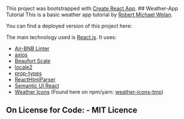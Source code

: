 This project was bootstrapped with [Create React App](https://github.com/facebookincubator/create-react-app). ## Weather-App Tutorial This is a basic weather app tutorial by [Robert Michael Welan](https://github.com/robwelan).

You can find a deployed version of this project here:  






 The main technology used is [React.js](https://reactjs.org/). It uses:
 - [Air-BNB Linter](https://www.npmjs.com/package/eslint-config-airbnb)
 - [axios](https://github.com/axios/axios)
 - [Beaufort Scale](https://github.com/alterebro/beaufort-scale)
 - [locale2](https://github.com/moimikey/locale2)
 - [prop-types](https://www.npmjs.com/package/prop-types)
 - [ReactHtmlParser](https://github.com/wrakky/react-html-parser)
 - [Semantic UI React](https://react.semantic-ui.com/introduction)
 - [Weather Icons](https://github.com/erikflowers/weather-icons) (Found here on npm/yarn: [weather-icons-tmp](https://www.npmjs.com/package/weather-icons-tmp)) 
 
 ## On License for Code: - MIT Licence

